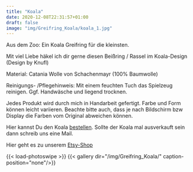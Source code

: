 ```yaml
---
title: "Koala"
date: 2020-12-08T22:31:57+01:00
draft: false
image: "img/Greifring_Koala/koala_1.jpg"
---
```


Aus dem Zoo: Ein Koala Greifring für die kleinsten.
<!--more-->

Mit viel Liebe häkel ich dir gerne diesen Beißring / Rassel im Koala-Design (Design by Knufl)

Material: Catania  Wolle von Schachenmayr (100% Baumwolle)

Reinigungs- /Pflegehinweis:
Mit einem feuchten Tuch das Spielzeug reinigen.
Ggf. Handwäsche und liegend trocknen.

Jedes Produkt wird durch mich in Handarbeit gefertigt. Farbe und Form können leicht variieren. Beachte bitte auch, dass je nach Bildschirm bzw Display die Farben vom Original abweichen können.

Hier kannst Du den Koala [bestellen](https://www.etsy.com/de/listing/870171527/). Sollte der Koala mal ausverkauft sein dann schreib uns eine Mail.

Hier geht es zu unserem [Etsy-Shop](https://www.etsy.com/de/shop/BobiKon)

{{< load-photoswipe >}}
{{< gallery dir="/img/Greifring_Koala/" caption-position="none"/>}}
